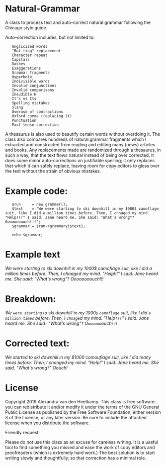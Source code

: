 # Natural-Grammar

A class to process text and auto–correct natural grammar following the Chicago style guide. 

Auto–correction includes, but not limited to:

       Anglicized words
       "But-ting" replacement
       Character repeat
       Capitals
       Dashes
       Exaggerations
       Grammar fragments
       Hyperbole
       Indivisible words
       Invalid conjunctions
       Invalid comparisons
       Inaudible H
       It's vs Its
       Spelling mistakes
       Slang
       Overuse of contractions
       Oxford comma (replacing it)
       Punctuation
       Past tense correction

A thesaurus is also used to beautify certain words without overdoing it. The class also compares hundreds of natural grammar fragments which I extracted and constructed from reading and editing many (news) articles and books. Any replacements made are randomized through a thesaurus, in such a way, that the text flows natural instead of being over corrected. It does some minor auto–corrections on justifiable spelling; it only replaces that which it can safely replace, leaving room for copy editors to gloss over the text without the strain of obvious mistakes.

# Example code:
       $run     = new grammar();
       $text    = 'We were starting to ski downhill in my 1000$ camoflage suit, like I did a million times before. Then, I chnaged my mind. "Help!!!" I said. Jane heard me. She said: "What's wrong"? Oooooooouch!!!';
       $grammar = $run->grammary($text);
       
       echo $grammar;
       
# Example text
*We were starting to ski downhill in my 1000$ camoflage suit, like I did a million times before. Then, I chnaged my mind. "Help!!!" I said. Jane heard me. She said: "What's wrong"? Oooooooouch!!!*

# Breakdown:
*We `were starting` to ski downhill in my 1000`$` `camoflage` suit, like I did `a million times` before. 
Then, I `chnage`d my mind. 
"Help`!!!`" I said. 
Jane heard me. 
She said`:` "What's wrong"`?` 
O`oooooo`ouch`!!`!*
       
# Corrected text: 
*We started to ski downhill in my $1000 camouflage suit, like I did many times before. 
Then, I changed my mind. 
"Help!" I said. 
Jane heard me. 
She said, "What's wrong?" 
Oouch!*

# License
Copyright 2019 Alexandra van den Heetkamp.
This class is free software: you can redistribute it and/or modify it under the terms of the GNU General Public License as published      by the Free Software Foundation, either version 3 of the License, or any later version. Be sure to include the attached license when you distribute the software.   

Friendly request:

Please do not use this class as an excuse for careless writing. It is a useful tool to find something you missed and ease the work of copy editors and proofreaders (which is extremely hard work.) The best solution is to start writing slowly and thoughtfully, so that correction has a minimal role.
